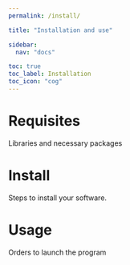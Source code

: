 ```yaml
---
permalink: /install/

title: "Installation and use"

sidebar:
  nav: "docs"

toc: true
toc_label: Installation
toc_icon: "cog"
---
```


# Requisites

Libraries and necessary packages

# Install

Steps to install your software.

# Usage

Orders to launch the program
